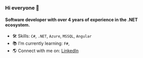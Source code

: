 ### Hi everyone 👋

#### Software developer with over 4 years of experience in the .NET ecosystem.

- 🛠️ Skills: `C#`, `.NET`, `Azure`, `MSSQL`, `Angular`
- 📚 I’m currently learning: `F#`,
- 🌎 Connect with me on: [LinkedIn](https://www.linkedin.com/in/juanlavallen)

